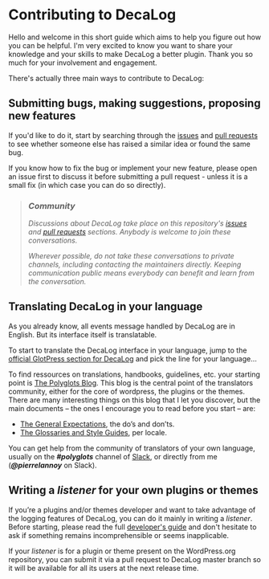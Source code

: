 # Contributing to DecaLog

Hello and welcome in this short guide which aims to help you figure out how you can be helpful. I'm very excited to know you want to share your knowledge and your skills to make DecaLog a better plugin. Thank you so much for your involvement and engagement.

There's actually three main ways to contribute to DecaLog:

## Submitting bugs, making suggestions, proposing new features
If you'd like to do it, start by searching through the [issues](https://github.com/Pierre-Lannoy/wp-decalog/issues) and [pull requests](https://github.com/Pierre-Lannoy/wp-decalog/pulls) to see whether someone else has raised a similar idea or found the same bug.

If you know how to fix the bug or implement your new feature, please open an issue first to discuss it before submitting a pull request - unless it is a small fix (in which case you can do so directly).

> ### _Community_
> _Discussions about DecaLog take place on this repository's [issues](https://github.com/Pierre-Lannoy/wp-decalog/issues) and [pull requests](https://github.com/Pierre-Lannoy/wp-decalog/pulls) sections. Anybody is welcome to join these conversations._
> 
> _Wherever possible, do not take these conversations to private channels, including contacting the maintainers directly. Keeping communication public means everybody can benefit and learn from the conversation._

## Translating DecaLog in your language

As you already know, all events message handled by DecaLog are in English. But its interface itself is translatable.

To start to translate the DecaLog interface in your language, jump to the [official GlotPress section for DecaLog](https://translate.wordpress.org/projects/wp-plugins/decalog/) and pick the line for your language…

To find ressources on translations, handbooks, guidelines, etc. your starting point is [The Polyglots Blog](https://make.wordpress.org/polyglots/). This blog is the central point of the translators community, either for the core of wordpress, the plugins or the themes.
There are many interesting things on this blog that I let you discover, but the main documents – the ones I encourage you to read before you start – are:
- [The General Expectations](https://make.wordpress.org/polyglots/handbook/translating/expectations/), the do’s and don’ts.
- [The Glossaries and Style Guides](https://make.wordpress.org/polyglots/handbook/tools/glotpress-translate-wordpress-org/list-of-glossaries-per-locale/), per locale.

You can get help from the community of translators of your own language, usually on the ___#polyglots___ channel of [Slack](https://make.wordpress.org/chat/), or directly from me (___@pierrelannoy___ on Slack).

## Writing a _listener_ for your own plugins or themes
If you’re a plugins and/or themes developer and want to take advantage of the logging features of DecaLog, you can do it mainly in writing a _listener_. Before starting, please read the full [developer's guide](/DEVELOPER.md) and don't hesitate to ask if something remains incomprehensible or seems inapplicable.

If your _listener_ is for a plugin or theme present on the WordPress.org repository, you can submit it via a pull request to DecaLog master branch so it will be available for all its users at the next release time.



